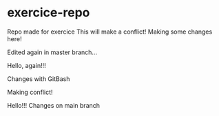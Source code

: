 # exercice-repo
Repo made for exercice
This will make a conflict!
Making some changes here!

Edited again in master branch...


Hello, again!!!

Changes with GitBash

Making conflict!

Hello!!!
Changes on main branch